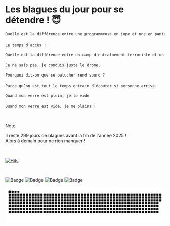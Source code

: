 
<h1>Les blagues du jour pour se détendre ! 😇</h1>

```diff
Quelle est la différence entre une programmeuse en jupe et une en pantalon ?

Le temps d’accès !
```

```diff
Quelle est la différence entre un camp d'entraînement terroriste et un orphelinat ?

Je ne sais pas, je conduis juste le drone.
```

```diff
Pourquoi dit-on que se palucher rend sourd ?

Parce qu’on est tout le temps entrain d’écouter si personne arrive.
```

```diff
Quand mon verre est plein, je le vide

Quand mon verre est vide, je me plains !
```

<br/>

> [!NOTE]
> Il reste 299 jours de blagues avant la fin de l'année 2025 ! <br/>
> Alors à demain pour ne rien manquer !

<br/>


[![Hits](https://hits.seeyoufarm.com/api/count/incr/badge.svg?url=https%3A%2F%2Fgithub.com%2FClems02%2Fhit-counter&count_bg=%23003E80&title_bg=%235C9FE1&icon=powershell.svg&icon_color=%23FFFFFF&title=Visite&edge_flat=false)](https://hits.seeyoufarm.com)


<br/>


![Badge](https://img.shields.io/badge/Last%20updated%20on-white?style=for-the-badge&logo=clockify)   ![Badge](https://img.shields.io/badge/08/03-white?style=for-the-badge) ![Badge](https://img.shields.io/badge/at-white?style=for-the-badge) ![Badge](https://img.shields.io/badge/02:42-white?style=for-the-badge)


<p align="center">
 <img width="1000" src="assets/github-snake.svg" alt="snake"/>
</p>
